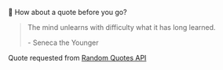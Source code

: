 📣 How about a quote before you go?

> The mind unlearns with difficulty what it has long learned.
>
> <p>- Seneca the Younger</p>

Quote requested from [Random Quotes API](https://github.com/lukePeavey/quotable)
